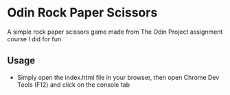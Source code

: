 # Odin Rock Paper Scissors

A simple rock paper scissors game made from The Odin Project assignment course I did for fun

## Usage

-   Simply open the index.html file in your browser, then open Chrome Dev Tools (F12) and click on the console tab
